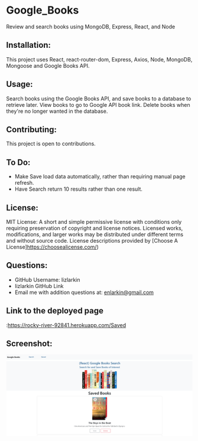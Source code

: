 # Google_Books
Review and search books using MongoDB, Express, React, and Node

## Installation:
This project uses React, react-router-dom, Express, Axios, Node, MongoDB, Mongoose and Google Books API.  

## Usage:
Search books using the Google Books API, and save books to a database to retrieve later. View books to go to Google API book link. Delete books when they're no longer wanted in the database.

## Contributing:
This project is open to contributions.

## To Do:
* Make Save load data automatically, rather than requiring manual page refresh.
* Have Search return 10 results rather than one result. 

## License:
MIT License: A short and simple permissive license with conditions only requiring preservation of copyright and license notices. Licensed works, modifications, and larger works may be distributed under different terms and without source code. License descriptions provided by [Choose A License]https://choosealicense.com/)

## Questions:
* GitHub Username: lizlarkin
* lizlarkin GitHub Link
* Email me with addition questions at: enlarkin@gmail.com

## Link to the deployed page
:https://rocky-river-92841.herokuapp.com/Saved

## Screenshot: 
<img src="google-books-screenshot.png">
